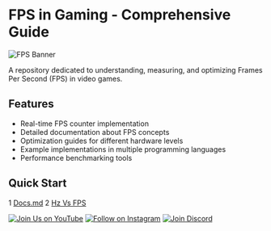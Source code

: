 # FPS in Gaming - Comprehensive Guide

![FPS Banner](https://cdn.discordapp.com/attachments/1338700281839489065/1385294169634902087/InShot_20250619_215059051.jpg)

A repository dedicated to understanding, measuring, and optimizing Frames Per Second (FPS) in video games.

## Features

- Real-time FPS counter implementation
- Detailed documentation about FPS concepts
- Optimization guides for different hardware levels
- Example implementations in multiple programming languages
- Performance benchmarking tools

## Quick Start
1 [Docs.md](https://github.com/Talent7-source/FPS-in-Gaming/blob/main/Docs.md)
2 [Hz Vs FPS](https://github.com/Talent7-source/FPS-in-Gaming/blob/main/hz-vs-fps.md)


[![Join Us on YouTube](https://img.shields.io/badge/YouTube-Subscribe-red?style=for-the-badge&logo=youtube)](https://www.youtube.com/@Talent-7)
[![Follow on Instagram](https://img.shields.io/badge/Instagram-Follow-orange?style=for-the-badge&logo=instagram)](https://www.instagram.com/t7members/)
[![Join Discord](https://img.shields.io/badge/Discord-Join-blue?style=for-the-badge&logo=discord)](https://discord.gg/nMCGpZAE)
